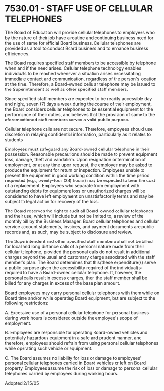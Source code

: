 7530.01 - STAFF USE OF CELLULAR TELEPHONES
==========================================

The Board of Education will provide cellular telephones to employees who
by the nature of their job have a routine and continuing business need
for the use of same for official Board business. Cellular telephones are
provided as a tool to conduct Board business and to enhance business
efficiencies.

The Board requires specified staff members to be accessible by telephone
when and if the need arises. Cellular telephone technology enables
individuals to be reached whenever a situation arises necessitating
immediate contact and communication, regardless of the person's location
at the time. Therefore, a Board-owned cellular telephone may be issued
to the Superintendent as well as other specified staff members.

Since specified staff members are expected to be readily accessible day
and night, seven (7) days a week during the course of their employment,
the Board considers cellular telephones to be essential equipment for
the performance of their duties, and believes that the provision of same
to the aforementioned staff members serves a valid public purpose.

Cellular telephone calls are not secure. Therefore, employees should use
discretion in relaying confidential information, particularly as it
relates to students.

Employees must safeguard any Board-owned cellular telephone in their
possession. Reasonable precautions should be made to prevent equipment
loss, damage, theft and vandalism. Upon resignation or termination of
employment, or at any time upon request, the employee may be asked to
produce the equipment for return or inspection. Employees unable to
present the equipment in good working condition within the time period
requested (e.g., twenty-four (24) hours) may be expected to bear the
cost of a replacement. Employees who separate from employment with
outstanding debts for equipment loss or unauthorized charges will be
considered to have left employment on unsatisfactorily terms and may be
subject to legal action for recovery of the loss.

The Board reserves the right to audit all Board-owned cellular
telephones and their use, which will include but not be limited to, a
review of the monthly bill by the Business Manager. Board cellular
telephones and cellular service account statements, invoices, and
payment documents are public records and, as such, may be subject to
disclosure and review.

The Superintendent and other specified staff members shall not be billed
for local and long distance calls of a personal nature made from their
cellular telephone, provided the personal calls do not result in
additional charges beyond the usual and customary charge associated with
the staff member's plan. The Board determines that this/these
expenditure(s) serve a public purpose given the accessibility required
of the individual(s) required to have a Board-owned cellular telephone.
If, however, the personal calls result in excess charges, then the staff
member shall be billed for any charges in excess of the base plan
amount.

Board employees may carry personal cellular telephones with them while
on Board time and/or while operating Board equipment, but are subject to
the following restrictions:

A. Excessive use of a personal cellular telephone for personal business
during work hours is considered outside the employee's scope of
employment.

B. Employees are responsible for operating Board-owned vehicles and
potentially hazardous equipment in a safe and prudent manner, and
therefore, employees should refrain from using personal cellular
telephones while operating such vehicle or equipment.

C. The Board assumes no liability for loss or damage to employees'
personal cellular telephones carried in Board vehicles or left on Board
property. Employees assume the risk of loss or damage to personal
cellular telephones carried by employees during working hours.

Adopted 2/15/05
